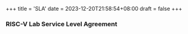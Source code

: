 +++
title = 'SLA'
date = 2023-12-20T21:58:54+08:00
draft = false
+++

### RISC-V Lab Service Level Agreement